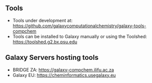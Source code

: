 
## Tools
- Tools under development at: https://github.com/galaxycomputationalchemistry/galaxy-tools-compchem
- Tools can be installed to Galaxy manually or using the Toolshed: https://toolshed.g2.bx.psu.edu

## Galaxy Servers hosting tools
- BRIDGE ZA: https://galaxy-compchem.ilifu.ac.za
- Galaxy EU: https://cheminformatics.usegalaxy.eu 
